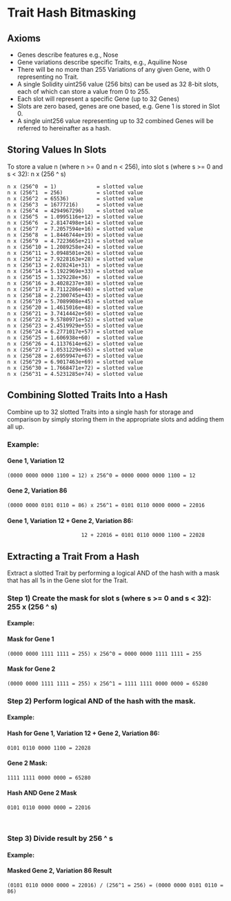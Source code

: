 # Trait Hash Bitmasking

## Axioms
- Genes describe features e.g., Nose
- Gene variations describe specific Traits, e.g., Aquiline Nose
- There will be no more than 255 Variations of any given Gene, with 0 representing no Trait.
- A single Solidity uint256 value (256 bits) can be used as 32 8-bit slots, each of which can store a value from 0 to 255.
- Each slot will represent a specific Gene (up to 32 Genes)
- Slots are zero based, genes are one based, e.g. Gene 1 is stored in Slot 0.
- A single uint256 value representing up to 32 combined Genes will be referred to hereinafter as a hash.
 

## Storing Values In Slots
To store a value n (where n >= 0 and n < 256), into slot s (where s >= 0 and s < 32): n x (256 ^ s)
```
n x (256^0  = 1)             = slotted value
n x (256^1  = 256)           = slotted value
n x (256^2  = 65536)         = slotted value
n x (256^3  = 16777216)      = slotted value
n x (256^4  = 4294967296)    = slotted value
n x (256^5  = 1.0995116e+12) = slotted value
n x (256^6  = 2.8147498e+14) = slotted value
n x (256^7  = 7.2057594e+16) = slotted value
n x (256^8  = 1.8446744e+19) = slotted value
n x (256^9  = 4.7223665e+21) = slotted value
n x (256^10 = 1.2089258e+24) = slotted value
n x (256^11 = 3.0948501e+26) = slotted value
n x (256^12 = 7.9228163e+28) = slotted value
n x (256^13 = 2.028241e+31)  = slotted value
n x (256^14 = 5.1922969e+33) = slotted value
n x (256^15 = 1.329228e+36)  = slotted value
n x (256^16 = 3.4028237e+38) = slotted value
n x (256^17 = 8.7112286e+40) = slotted value
n x (256^18 = 2.2300745e+43) = slotted value
n x (256^19 = 5.7089908e+45) = slotted value
n x (256^20 = 1.4615016e+48) = slotted value
n x (256^21 = 3.7414442e+50) = slotted value
n x (256^22 = 9.5780971e+52) = slotted value
n x (256^23 = 2.4519929e+55) = slotted value
n x (256^24 = 6.2771017e+57) = slotted value
n x (256^25 = 1.606938e+60)  = slotted value
n x (256^26 = 4.1137614e+62) = slotted value
n x (256^27 = 1.0531229e+65) = slotted value
n x (256^28 = 2.6959947e+67) = slotted value
n x (256^29 = 6.9017463e+69) = slotted value
n x (256^30 = 1.7668471e+72) = slotted value
n x (256^31 = 4.5231285e+74) = slotted value
```

## Combining Slotted Traits Into a Hash
Combine up to 32 slotted Traits into a single hash for storage and comparison by simply storing them in the appropriate slots and adding them all up.

### Example:
#### Gene 1, Variation 12
```
(0000 0000 0000 1100 = 12) x 256^0 = 0000 0000 0000 1100 = 12
```

#### Gene 2, Variation 86
```
(0000 0000 0101 0110 = 86) x 256^1 = 0101 0110 0000 0000 = 22016
```

#### Gene 1, Variation 12 + Gene 2, Variation 86:
```
                        12 + 22016 = 0101 0110 0000 1100 = 22028
```

## Extracting a Trait From a Hash
Extract a slotted Trait by performing a logical AND of the hash with a mask that has all 1s in the Gene slot for the Trait.

### Step 1) Create the mask for slot s (where s >= 0 and s < 32): 255 x (256 ^ s)

#### Example:
#### Mask for Gene 1
```
(0000 0000 1111 1111 = 255) x 256^0 = 0000 0000 1111 1111 = 255
```

#### Mask for Gene 2
```
(0000 0000 1111 1111 = 255) x 256^1 = 1111 1111 0000 0000 = 65280
```

### Step 2) Perform logical AND of the hash with the mask.

#### Example:
#### Hash for Gene 1, Variation 12 + Gene 2, Variation 86:
```
0101 0110 0000 1100 = 22028
```

#### Gene 2 Mask:
```
1111 1111 0000 0000 = 65280
```

#### Hash AND Gene 2 Mask
```
0101 0110 0000 0000 = 22016
```
 
### Step 3) Divide result by 256 ^ s

#### Example:
#### Masked Gene 2, Variation 86 Result
```
(0101 0110 0000 0000 = 22016) / (256^1 = 256) = (0000 0000 0101 0110 = 86)
```
